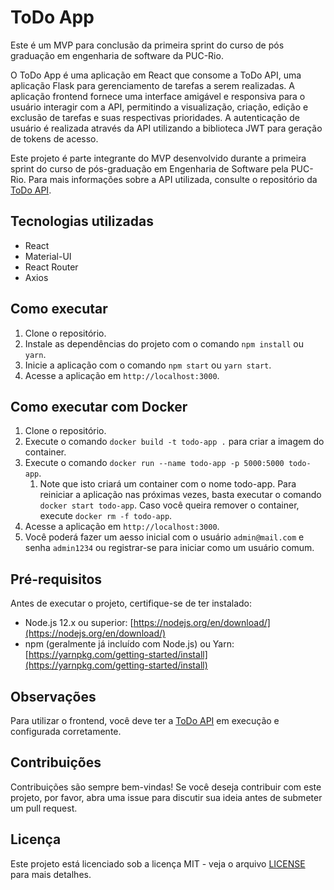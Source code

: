 # ToDo App

Este é um MVP para conclusão da primeira sprint do curso de pós graduação em engenharia de software da PUC-Rio.

O ToDo App é uma aplicação em React que consome a ToDo API, uma aplicação Flask para gerenciamento de tarefas a serem realizadas. A aplicação frontend fornece uma interface amigável e responsiva para o usuário interagir com a API, permitindo a visualização, criação, edição e exclusão de tarefas e suas respectivas prioridades. A autenticação de usuário é realizada através da API utilizando a biblioteca JWT para geração de tokens de acesso.

Este projeto é parte integrante do MVP desenvolvido durante a primeira sprint do curso de pós-graduação em Engenharia de Software pela PUC-Rio. Para mais informações sobre a API utilizada, consulte o repositório da [ToDo API](https://github.com/seu_usuario/seu_repositorio_api).

## Tecnologias utilizadas

- React
- Material-UI
- React Router
- Axios

## Como executar

1. Clone o repositório.
2. Instale as dependências do projeto com o comando `npm install` ou `yarn`.
3. Inicie a aplicação com o comando `npm start` ou `yarn start`.
4. Acesse a aplicação em `http://localhost:3000`.

## Como executar com Docker

1. Clone o repositório.
2. Execute o comando `docker build -t todo-app .` para criar a imagem do container.
4. Execute o comando `docker run --name todo-app -p 5000:5000 todo-app`.
    1. Note que isto criará um container com o nome todo-app. Para reiniciar a aplicação nas próximas vezes, basta executar o comando `docker start todo-app`. Caso você queira remover o container, execute `docker rm -f todo-app`.
4. Acesse a aplicação em `http://localhost:3000`.
5. Você poderá fazer um aesso inicial com o usuário `admin@mail.com` e senha `admin1234` ou registrar-se para iniciar como um usuário comum.

## Pré-requisitos

Antes de executar o projeto, certifique-se de ter instalado:

- Node.js 12.x ou superior: [https://nodejs.org/en/download/](https://nodejs.org/en/download/)
- npm (geralmente já incluído com Node.js) ou Yarn: [https://yarnpkg.com/getting-started/install](https://yarnpkg.com/getting-started/install)

## Observações

Para utilizar o frontend, você deve ter a [ToDo API](https://github.com/seu_usuario/seu_repositorio_api) em execução e configurada corretamente.

## Contribuições

Contribuições são sempre bem-vindas! Se você deseja contribuir com este projeto, por favor, abra uma issue para discutir sua ideia antes de submeter um pull request.

## Licença

Este projeto está licenciado sob a licença MIT - veja o arquivo [LICENSE](LICENSE) para mais detalhes.
